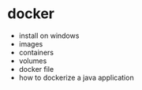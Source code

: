 # docker

- install on windows
- images
- containers
- volumes
- docker file
- how to dockerize a java application
